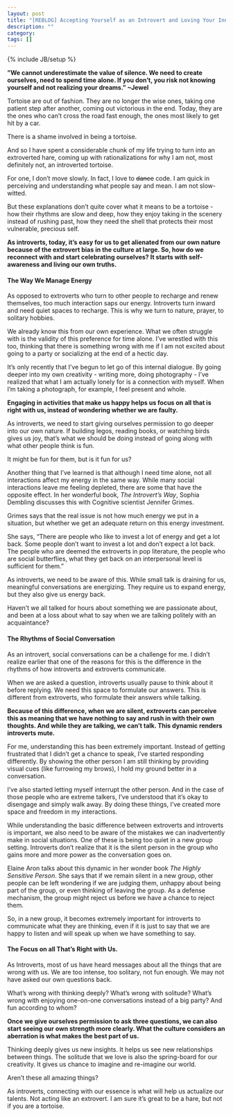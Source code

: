 ```yaml
---
layout: post
title: "[REBLOG] Accepting Yourself as an Introvert and Loving Your Inner Tortoise"
description: ""
category: 
tags: []
---
```

{% include JB/setup %}

**”We cannot underestimate the value of silence. We need to create ourselves, need to spend time alone. If you don’t, you risk not knowing yourself and not realizing your dreams.” ~Jewel**

Tortoise are out of fashion. They are no longer the wise ones, taking one patient step after another, coming out victorious in the end. Today, they are the ones who can’t cross the road fast enough, the ones most likely to get hit by a car.

There is a shame involved in being a tortoise.

And so I have spent a considerable chunk of my life trying to turn into an extroverted hare, coming up with rationalizations for why I am not, most definitely not, an introverted tortoise.

For one, I don’t move slowly. In fact, I love to <del>dance</del> code. I am quick in perceiving and understanding what people say and mean. I am not slow-witted.

But these explanations don’t quite cover what it means to be a tortoise - how their rhythms are slow and deep, how they enjoy taking in the scenery instead of rushing past, how they need the shell that protects their most vulnerable, precious self.

**As introverts, today, it’s easy for us to get alienated from our own nature because of the extrovert bias in the culture at large. So, how do we reconnect with and start celebrating ourselves? It starts with self-awareness and living our own truths.**

#### The Way We Manage Energy  

As opposed to extroverts who turn to other people to recharge and renew themselves, too much interaction saps our energy. Introverts turn inward and need quiet spaces to recharge. This is why we turn to nature, prayer, to solitary hobbies.

We already know this from our own experience. What we often struggle with is the validity of this preference for time alone. I’ve wrestled with this too, thinking that there is something wrong with me if I am not excited about going to a party or socializing at the end of a hectic day.

It’s only recently that I’ve begun to let go of this internal dialogue. By going deeper into my own creativity - writing more, doing photography - I’ve realized that what I am actually lonely for is a connection with myself. When I’m taking a photograph, for example, I feel present and whole.

**Engaging in activities that make us happy helps us focus on all that is right with us, instead of wondering whether we are faulty.**

As introverts, we need to start giving ourselves permission to go deeper into our own nature. If building legos, reading books, or watching birds gives us joy, that’s what we should be doing instead of going along with what other people think is fun.

It might be fun for them, but is it fun for us?

Another thing that I’ve learned is that although I need time alone, not all interactions affect my energy in the same way. While many social interactions leave me feeling depleted, there are some that have the opposite effect. In her wonderful book, _The Introvert’s Way_, Sophia Dembling discusses this with Cognitive scientist Jennifer Grimes.

Grimes says that the real issue is not how much energy we put in a situation, but whether we get an adequate return on this energy investment.

She says, “There are people who like to invest a lot of energy and get a lot back. Some people don’t want to invest a lot and don’t expect a lot back. The people who are deemed the extroverts in pop literature, the people who are social butterflies, what they get back on an interpersonal level is sufficient for them.”

As introverts, we need to be aware of this. While small talk is draining for us, meaningful conversations are energizing. They require us to expand energy, but they also give us energy back.

Haven’t we all talked for hours about something we are passionate about, and been at a loss about what to say when we are talking politely with an acquaintance?


#### The Rhythms of Social Conversation  

As an introvert, social conversations can be a challenge for me. I didn’t realize earlier that one of the reasons for this is the difference in the rhythms of how introverts and extroverts communicate.

When we are asked a question, introverts usually pause to think about it before replying. We need this space to formulate our answers. This is different from extroverts, who formulate their answers while talking.

**Because of this difference, when we are silent, extroverts can perceive this as meaning that we have nothing to say and rush in with their own thoughts. And while they are talking, we can’t talk. This dynamic renders introverts mute.**

For me, understanding this has been extremely important. Instead of getting frustrated that I didn’t get a chance to speak, I’ve started responding differently. By showing the other person I am still thinking by providing visual cues (like furrowing my brows), I hold my ground better in a conversation.

I’ve also started letting myself interrupt the other person. And in the case of those people who are extreme talkers, I’ve understood that it’s okay to disengage and simply walk away. By doing these things, I’ve created more space and freedom in my interactions.

While understanding the basic difference between extroverts and introverts is important, we also need to be aware of the mistakes we can inadvertently make in social situations. One of these is being too quiet in a new group setting. Introverts don’t realize that it is the silent person in the group who gains more and more power as the conversation goes on.

Elaine Aron talks about this dynamic in her wonder book _The Highly Sensitive Person_. She says that if we remain silent in a new group, other people can be left wondering if we are judging them, unhappy about being part of the group, or even thinking of leaving the group. As a defense mechanism, the group might reject us before we have a chance to reject them.

So, in a new group, it becomes extremely important for introverts to communicate what they are thinking, even if it is just to say that we are happy to listen and will speak up when we have something to say.

#### The Focus on all That’s Right with Us.  

As Introverts, most of us have heard messages about all the things that are wrong with us. We are too intense, too solitary, not fun enough. We may not have asked our own questions back.

What’s wrong with thinking deeply? What’s wrong with solitude? What’s wrong with enjoying one-on-one conversations instead of a big party? And fun according to whom?

**Once we give ourselves permission to ask three questions, we can also start seeing our own strength more clearly. What the culture considers an aberration is what makes the best part of us.**

Thinking deeply gives us new insights. It helps us see new relationships between things. The solitude that we love is also the spring-board for our creativity. It gives us chance to imagine and re-imagine our world.

Aren’t these all amazing things?

As introverts, connecting with our essence is what will help us actualize our talents. Not acting like an extrovert. I am sure it’s great to be a hare, but not if you are a tortoise.